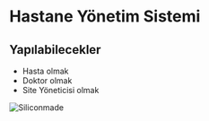 # Hastane Yönetim Sistemi

## Yapılabilecekler
* Hasta olmak
* Doktor olmak
* Site Yöneticisi olmak


![Siliconmade](https://girisimsavascisi.org/wp-content/uploads/2022/06/WhatsApp-Image-2022-06-15-at-21.34.57.jpeg)
